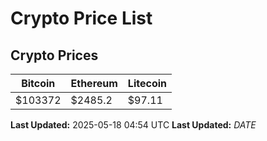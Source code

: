 # Crypto Price List

## Crypto Prices
| Bitcoin | Ethereum | Litecoin |
| ------- | -------- | -------- |
| $103372 | $2485.2 | $97.11 |
**Last Updated:** 2025-05-18 04:54 UTC
**Last Updated:** $DATE$
